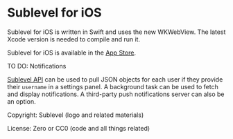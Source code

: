 # Sublevel for iOS

Sublevel for iOS is written in Swift and uses the new WKWebView. The latest Xcode version is needed to compile and run it.

Sublevel for iOS is available in the [App Store](https://itunes.apple.com/us/app/sublevel/id999682117?mt=8).

TO DO: Notifications

[Sublevel API](https://sublevel.net/developer/) can be used to pull JSON objects for each user if they provide their `username` in a settings panel. A background task can be used to fetch and display notifications. A third-party push notifications server can also be an option.

Copyright: Sublevel (logo and related materials)

License: Zero or CC0 (code and all things related)